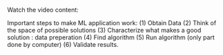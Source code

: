 Watch the video content:

Important steps to make ML application work:
(1) Obtain Data
(2) Think of the space of possible solutions
(3) Characterize what makes a good solution : data preperation
(4) Find algorithm
(5) Run algorithm (only part done by computer)
(6) Validate results.
